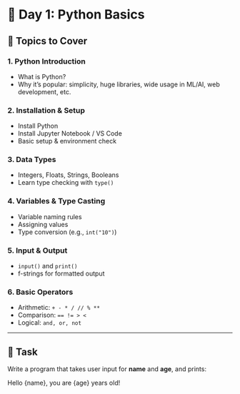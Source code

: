 # 📅 Day 1: Python Basics  

## 📌 Topics to Cover  

### 1. Python Introduction  
- What is Python?  
- Why it’s popular: simplicity, huge libraries, wide usage in ML/AI, web development, etc.  

### 2. Installation & Setup  
- Install Python  
- Install Jupyter Notebook / VS Code  
- Basic setup & environment check  

### 3. Data Types  
- Integers, Floats, Strings, Booleans  
- Learn type checking with `type()`  

### 4. Variables & Type Casting  
- Variable naming rules  
- Assigning values  
- Type conversion (e.g., `int("10")`)  

### 5. Input & Output  
- `input()` and `print()`  
- f-strings for formatted output  

### 6. Basic Operators  
- Arithmetic: `+ - * / // % **`  
- Comparison: `== != > <`  
- Logical: `and, or, not`  

---

## 📝 Task  

Write a program that takes user input for **name** and **age**, and prints:  

Hello {name}, you are {age} years old!



